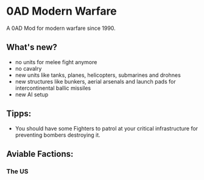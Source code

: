 # 0AD Modern Warfare

A 0AD Mod for modern warfare since 1990.

##  What's new?

  - no units for melee fight anymore
  - no cavalry
  - new units like tanks, planes, helicopters, submarines and drohnes
  - new structures like bunkers, aerial arsenals and launch pads for intercontinental ballic missiles
  - new AI setup
## Tipps:
  - You should have some Fighters to patrol at your critical infrastructure for preventing bombers destroying it.
  
## Aviable Factions:

### The US
